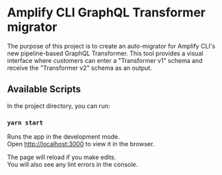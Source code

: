 # Amplify CLI GraphQL Transformer migrator

The purpose of this project is to create an auto-migrator for Amplify CLI's new pipeline-based GraphQL Transformer. This tool provides a visual interface where customers can enter a "Transformer v1" schema and receive the "Transformer v2" schema as an output.

## Available Scripts

In the project directory, you can run:

### `yarn start`

Runs the app in the development mode.\
Open [http://localhost:3000](http://localhost:3000) to view it in the browser.

The page will reload if you make edits.\
You will also see any lint errors in the console.

